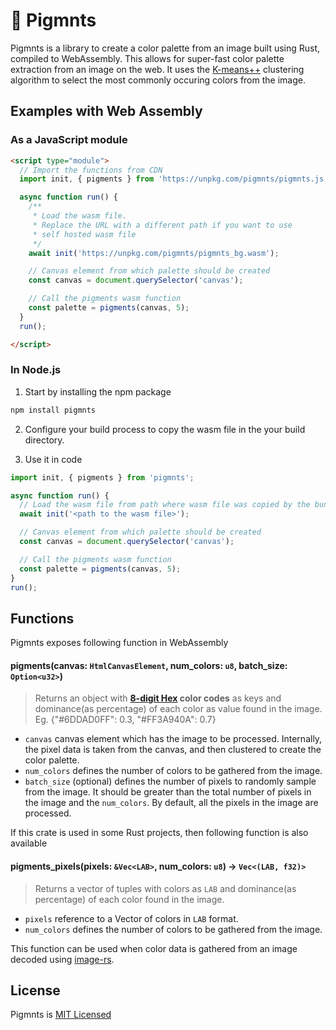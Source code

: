 # 🎨 Pigmnts
Pigmnts is a library to create a color palette from an image built using Rust, compiled to WebAssembly. This allows for super-fast color palette extraction from an image on the web. It uses the [K-means++](https://en.wikipedia.org/wiki/K-means%2B%2B) clustering algorithm to select the most commonly occuring colors from the image.


## Examples with Web Assembly

### As a JavaScript module

```html
<script type="module">
  // Import the functions from CDN
  import init, { pigments } from 'https://unpkg.com/pigmnts/pigmnts.js';

  async function run() {
    /**
     * Load the wasm file.
     * Replace the URL with a different path if you want to use
     * self hosted wasm file 
     */
    await init('https://unpkg.com/pigmnts/pigmnts_bg.wasm');

    // Canvas element from which palette should be created
    const canvas = document.querySelector('canvas');

    // Call the pigments wasm function
    const palette = pigments(canvas, 5);
  }
  run();

</script>
```

### In Node.js

1. Start by installing the npm package
```bash
npm install pigmnts
```

2. Configure your build process to copy the wasm file in the your build directory.

3. Use it in code

```javascript
import init, { pigments } from 'pigmnts';

async function run() {
  // Load the wasm file from path where wasm file was copied by the bundler
  await init('<path to the wasm file>');

  // Canvas element from which palette should be created
  const canvas = document.querySelector('canvas');

  // Call the pigments wasm function
  const palette = pigments(canvas, 5);
}
run();
```


## Functions
Pigmnts exposes following function in WebAssembly
#### pigments(canvas: `HtmlCanvasElement`, num_colors: `u8`, batch_size: `Option<u32>`)
> Returns an object with **[8-digit Hex](https://css-tricks.com/8-digit-hex-codes/) color codes** as keys and dominance(as percentage) of each color as value found in the image. Eg. {"#6DDAD0FF": 0.3, "#FF3A940A": 0.7}

- `canvas` canvas element which has the image to be processed. Internally, the pixel data is taken from the canvas, and then clustered to create the color palette.  
- `num_colors` defines the number of colors to be gathered from the image.  
- `batch_size` (optional) defines the number of pixels to randomly sample from the image. It should be greater than the total number of pixels in the image and the `num_colors`. By default, all the pixels in the image are processed.

If this crate is used in some Rust projects, then following function is also available
#### pigments_pixels(pixels: `&Vec<LAB>`, num_colors: `u8`) -> `Vec<(LAB, f32)>`
> Returns a vector of tuples with colors as `LAB` and dominance(as percentage) of each color found in the image.

- `pixels` reference to a Vector of colors in `LAB` format.
- `num_colors` defines the number of colors to be gathered from the image.

This function can be used when color data is gathered from an image decoded using [image-rs](https://github.com/image-rs/image).

## License
Pigmnts is [MIT Licensed](https://github.com/blenderskool/pigmnts/blob/master/LICENSE.md)
